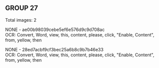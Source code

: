 ## GROUP 27
Total images: 2  

NONE - ae00b98039cebe5ef6e576d9c9d708ac  
OCR: Convert, Word, view, this, content, please, click, "Enable, Content", from, yellow, then  

NONE - 28ed7acbf9cf3bec25a6b8c9b7b46e33  
OCR: Convert, Word, view, this, content, please, click, "Enable, Content", from, yellow, then  

